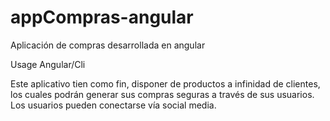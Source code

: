# appCompras-angular
Aplicación de compras desarrollada en angular 

Usage Angular/Cli


Este aplicativo tien como fin, disponer de productos a infinidad de clientes, los cuales podrán generar sus compras seguras a través de sus usuarios. Los usuarios pueden conectarse vía social media.